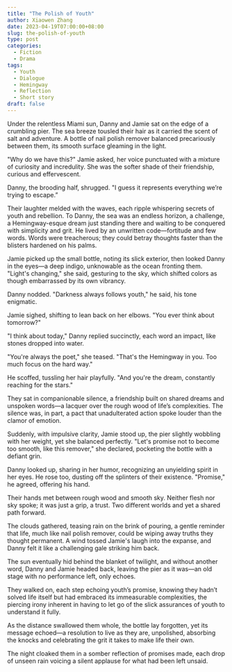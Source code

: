 ```yaml
---
title: "The Polish of Youth"
author: Xiaowen Zhang
date: 2023-04-19T07:00:00+08:00
slug: the-polish-of-youth
type: post
categories:
  - Fiction
  - Drama
tags:
  - Youth
  - Dialogue
  - Hemingway
  - Reflection
  - Short story
draft: false
---
```


Under the relentless Miami sun, Danny and Jamie sat on the edge of a crumbling pier. The sea breeze tousled their hair as it carried the scent of salt and adventure. A bottle of nail polish remover balanced precariously between them, its smooth surface gleaming in the light.

"Why do we have this?" Jamie asked, her voice punctuated with a mixture of curiosity and incredulity. She was the softer shade of their friendship, curious and effervescent.

Danny, the brooding half, shrugged. "I guess it represents everything we’re trying to escape.”

Their laughter melded with the waves, each ripple whispering secrets of youth and rebellion. To Danny, the sea was an endless horizon, a challenge, a Hemingway-esque dream just standing there and waiting to be conquered with simplicity and grit. He lived by an unwritten code—fortitude and few words. Words were treacherous; they could betray thoughts faster than the blisters hardened on his palms.

Jamie picked up the small bottle, noting its slick exterior, then looked Danny in the eyes—a deep indigo, unknowable as the ocean fronting them. "Light's changing," she said, gesturing to the sky, which shifted colors as though embarrassed by its own vibrancy.

Danny nodded. "Darkness always follows youth," he said, his tone enigmatic.

Jamie sighed, shifting to lean back on her elbows. "You ever think about tomorrow?"

"I think about today," Danny replied succinctly, each word an impact, like stones dropped into water.

"You're always the poet," she teased. "That's the Hemingway in you. Too much focus on the hard way."

He scoffed, tussling her hair playfully. "And you're the dream, constantly reaching for the stars."

They sat in companionable silence, a friendship built on shared dreams and unspoken words—a lacquer over the rough wood of life’s complexities. The silence was, in part, a pact that unadulterated action spoke louder than the clamor of emotion.

Suddenly, with impulsive clarity, Jamie stood up, the pier slightly wobbling with her weight, yet she balanced perfectly. "Let's promise not to become too smooth, like this remover," she declared, pocketing the bottle with a defiant grin.

Danny looked up, sharing in her humor, recognizing an unyielding spirit in her eyes. He rose too, dusting off the splinters of their existence. "Promise," he agreed, offering his hand.

Their hands met between rough wood and smooth sky. Neither flesh nor sky spoke; it was just a grip, a trust. Two different worlds and yet a shared path forward.

The clouds gathered, teasing rain on the brink of pouring, a gentle reminder that life, much like nail polish remover, could be wiping away truths they thought permanent. A wind tossed Jamie's laugh into the expanse, and Danny felt it like a challenging gale striking him back.

The sun eventually hid behind the blanket of twilight, and without another word, Danny and Jamie headed back, leaving the pier as it was—an old stage with no performance left, only echoes.

They walked on, each step echoing youth’s promise, knowing they hadn’t solved life itself but had embraced its immeasurable complexities, the piercing irony inherent in having to let go of the slick assurances of youth to understand it fully.

As the distance swallowed them whole, the bottle lay forgotten, yet its message echoed—a resolution to live as they are, unpolished, absorbing the knocks and celebrating the grit it takes to make life their own.

The night cloaked them in a somber reflection of promises made, each drop of unseen rain voicing a silent applause for what had been left unsaid.